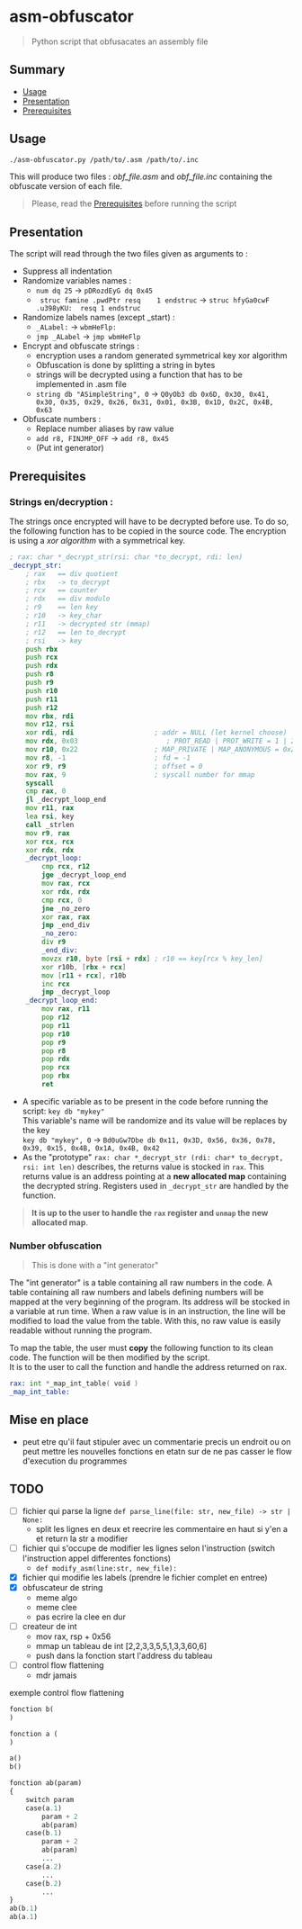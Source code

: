 # asm-obfuscator
> Python script that obfusacates an assembly file

## Summary
- [Usage](#usage)
- [Presentation](#presentation)
- [Prerequisites](#prerequisites)


## Usage
```sh
./asm-obfuscator.py /path/to/.asm /path/to/.inc
```
This will produce two files : *obf_file.asm* and *obf_file.inc* containing the obfuscate version of each file.  
> Please, read the [Prerequisites](#prerequisites) before running the script

## Presentation
The script will read through the two files given as arguments to :  
- Suppress all indentation
- Randomize variables names :
	- ```num dq 25``` -> ```pDRozdEyG dq 0x45```  
	- ``` struc famine .pwdPtr resq    1 endstruc``` -> ```struc hfyGa0cwF .u398yKU:  resq 1 endstruc```
- Randomize labels names (except _start) :
	- ```_ALabel:``` -> ```wbmHeFlp:```  
	- ```jmp _ALabel``` -> ```jmp wbmHeFlp```  
- Encrypt and obfuscate strings :
	- encryption uses a random generated symmetrical key xor algorithm
	- Obfuscation is done by splitting a string in bytes
	- strings will be decrypted using a function that has to be implemented in .asm file
	- ```string db "ASimpleString", 0``` -> ```Q0yOb3 db 0x6D, 0x30, 0x41, 0x30, 0x35, 0x29, 0x26, 0x31, 0x01, 0x3B, 0x1D, 0x2C, 0x4B, 0x63```  
- Obfuscate numbers :
	- Replace number aliases by raw value
	- ```add r8, FINJMP_OFF``` -> ```add r8, 0x45```
	- (Put int generator)

## Prerequisites

### Strings en/decryption :
The strings once encrypted will have to be decrypted before use. To do so, the following function has to be copied in the source code. The encryption is using a *xor algorithm* with a symmetrical key. 
```asm
; rax: char *_decrypt_str(rsi: char *to_decrypt, rdi: len)
_decrypt_str:
	; rax	== div quotient
	; rbx	-> to_decrypt
	; rcx	== counter
	; rdx	== div modulo
	; r9	== len key
	; r10	-> key_char
	; r11	-> decrypted str (mmap)
	; r12	== len to_decrypt
	; rsi	-> key
	push rbx
	push rcx
	push rdx
	push r8
	push r9
	push r10
	push r11
	push r12
	mov rbx, rdi
	mov r12, rsi
    xor rdi, rdi                    ; addr = NULL (let kernel choose)
    mov rdx, 0x03                      ; PROT_READ | PROT_WRITE = 1 | 2 = 3
    mov r10, 0x22                   ; MAP_PRIVATE | MAP_ANONYMOUS = 0x2 | 0x20 = 0x22
    mov r8, -1                      ; fd = -1
    xor r9, r9                      ; offset = 0
    mov rax, 9                      ; syscall number for mmap
    syscall
	cmp rax, 0
	jl _decrypt_loop_end
	mov r11, rax
	lea rsi, key
	call _strlen
	mov r9, rax
	xor rcx, rcx
	xor rdx, rdx
	_decrypt_loop:
		cmp rcx, r12
		jge	_decrypt_loop_end
		mov rax, rcx
		xor rdx, rdx
		cmp rcx, 0
		jne _no_zero
		xor rax, rax
		jmp _end_div
		_no_zero:
		div r9
		_end_div:
		movzx r10, byte [rsi + rdx]	; r10 == key[rcx % key_len]
		xor r10b, [rbx + rcx]
		mov [r11 + rcx], r10b
		inc rcx
		jmp _decrypt_loop
	_decrypt_loop_end:
		mov rax, r11
		pop r12
		pop r11
		pop r10
		pop r9
		pop r8
		pop rdx
		pop rcx
		pop rbx
		ret
```
- A specific variable as to be present in the code before running the script: ```key db "mykey"```  
This variable's name will be randomize and its value will be replaces by the key  
```key db "mykey", 0``` -> ```Bd0uGw7Dbe db 0x11, 0x3D, 0x56, 0x36, 0x78, 0x39, 0x15, 0x4B, 0x1A, 0x4B, 0x42```  
- As the "prototype" ```rax: char *_decrypt_str (rdi: char* to_decrypt, rsi: int len)``` describes, the returns value is stocked in ```rax```. This returns value is an address pointing at a **new allocated map** containing the decrypted string. Registers used in ```_decrypt_str``` are handled by the function.  
> **It is up to the user to handle the ```rax``` register and ```unmap``` the new allocated map**.   

### Number obfuscation
> This is done with a "int generator"

The "int generator" is a table containing all raw numbers in the code.
A table containing all raw numbers and labels defining numbers will be mapped at the very beginning of the program. Its address will be stocked in a variable at run time.
When a raw value is in an instruction, the line will be modified to load the value from the table. With this, no raw value is easily readable without running the program.

To map the table, the user must **copy** the following function to its clean code. The function will be then modified by the script.  
It is to the user to call the function and handle the address returned on rax.

```asm
rax: int *_map_int_table( void )
_map_int_table:

```


## Mise en place 

- peut etre qu'il faut stipuler avec un commentarie precis un endroit ou on peut mettre les nouvelles fonctions en etatn sur de ne pas casser le flow d'execution du programmes

## TODO

- [ ] fichier qui parse la ligne `def parse_line(file: str, new_file) -> str | None:`
    - split les lignes en deux et reecrire les commentaire en haut si y'en a et return la str a modifier
- [ ] fichier qui s'occupe de modifier les lignes selon l'instruction (switch l'instruction appel differentes fonctions)
    - `def modify_asm(line:str, new_file):`
- [x] fichier qui modifie les labels (prendre le fichier complet en entree)
- [x] obfuscateur de string
    - meme algo
    - meme clee
    - pas ecrire la clee en dur
- [ ] createur de int
    - mov rax, rsp + 0x56
    - mmap un tableau de int [2,2,3,3,5,5,1,3,3,60,6]
    - push dans la fonction start l'address du tableau
- [ ] control flow flattening
    - mdr jamais

exemple control flow flattening
```py
fonction b(
)

fonction a (
)

a()
b()

fonction ab(param)
{
    switch param
    case(a.1)
        param + 2
        ab(param)
    case(b.1)
        param + 2
        ab(param)
        ...
    case(a.2)
        ...
    case(b.2)
        ...
}
ab(b.1)
ab(a.1)
```
